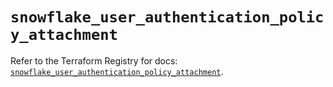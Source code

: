 # `snowflake_user_authentication_policy_attachment`

Refer to the Terraform Registry for docs: [`snowflake_user_authentication_policy_attachment`](https://registry.terraform.io/providers/snowflake-labs/snowflake/0.98.0/docs/resources/user_authentication_policy_attachment).
